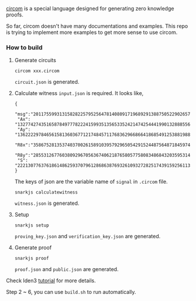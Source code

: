 [circom](https://github.com/iden3/circom) is a special language designed for generating zero knowledge proofs.

So far, circom doesn't have many documentations and examples. This repo is trying to implement more examples to get more sense to use circom.

### How to build
1. Generate circuits
   ```
   circom xxx.circom
   ```
   `circuit.json` is generated.

2. Calculate witness
   `input.json` is required. It looks like, 
   ```
   {
    "msg":"2011755993131582822579525647814080917196892913887505229026576278180248827965", 
    "Ax": "13277427435165878497778222415993513565335242147425444199013288855685581939618", 
    "Ay": "13622229784656158136036771217484571176836296686641868549125388198837476602820",
    "R8x":"358675281353740370026158910395792965054291524487564871845974728113110876343",
    "R8y":"2855312677603809296705636740621876580577580834868432035953147562033263672140",
    "S":  "2221307763761861486259370796128686387693261093272825174391592561130550991789"
   }
   ```
   The keys of json are the variable name of `signal` in `.circom` file.
   
   ```
   snarkjs calculatewitness
   ```
   `witness.json` is generated.

3. Setup
   ```
   snarkjs setup
   ```
   `proving_key.json` and `verification_key.json` are generated.

4. Generate proof
   ```
   snarkjs proof
   ```
   `proof.json` and `public.json` are generated.

Check Iden3 [tutorial](https://github.com/iden3/circom/blob/master/TUTORIAL.md) for more details.

Step 2 ~ 6, you can use `build.sh` to run automatically.
